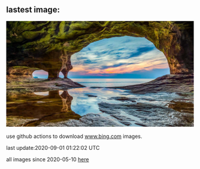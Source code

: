 ## lastest image:
![](images/PRNLCavern.jpg)

use github actions to download www.bing.com images.

last update:2020-09-01 01:22:02 UTC

all images since 2020-05-10 [here](https://github.com/counter2015/bing-daily-images/tree/master/images) 
